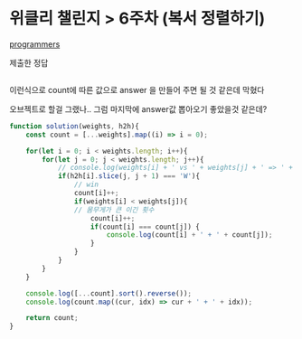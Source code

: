 # 위클리 챌린지 > 6주차 (복서 정렬하기)

[programmers](https://programmers.co.kr/learn/courses/30/lessons/85002?language=javascript)


제출한 정답
```js
```

이런식으로 count에 따른 값으로 answer 을 만들어 주면 될 것 같은데 막혔다

오브젝트로 할걸 그랬나.. 그럼 마지막에 answer값 뽑아오기 좋았을것 같은데?
```js
function solution(weights, h2h){
    const count = [...weights].map((i) => i = 0);

    for(let i = 0; i < weights.length; i++){
        for(let j = 0; j < weights.length; j++){
            // console.log(weights[i] + ' vs ' + weights[j] + ' => ' + h2h[i].slice(j, j + 1))
            if(h2h[i].slice(j, j + 1) === 'W'){
                // win
                count[i]++;
                if(weights[i] < weights[j]){
                // 몸무게가 큰 이긴 횟수
                    count[i]++;
                    if(count[i] === count[j]) {
                        console.log(count[i] + ' + ' + count[j]);
                    }
                }
            }
        }
    }

    console.log([...count].sort().reverse());
    console.log(count.map((cur, idx) => cur + ' + ' + idx));

    return count;
}
```